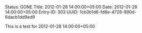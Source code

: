 Status: GONE
Title: 2012-01-28 14:00:00+05:00
Date: 2012-01-28 14:00:00+05:00
Entry-ID: 303
UUID: 1cb3b1d6-fd8e-4726-890d-6dacb1dd9ed9

This is a test for 2012-01-28 14:00:00+05:00
